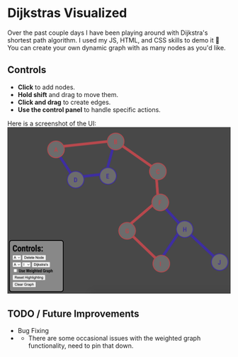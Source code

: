 # Dijkstras Visualized 
Over the past couple days I have been playing around with Dijkstra's shortest path algorithm. I used my JS, HTML, and CSS skills to demo it 🚀
You can create your own dynamic graph with as many nodes as you'd like.

## Controls
* **Click** to add nodes.
* **Hold shift** and drag to move them. 
* **Click and drag** to create edges.
* **Use the control panel** to handle specific actions.

Here is a screenshot of the UI:
<br>
![alt text](demo.png)

## TODO / Future Improvements
* Bug Fixing
* * There are some occasional issues with the weighted graph functionality, need to pin that down.
